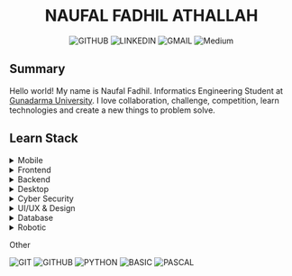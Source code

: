<div align="center">
   <h1>NAUFAL FADHIL ATHALLAH</h1>
   <p>
    <a href="https://naufalfadhil.github.io/" style="text-decoration: none;">
      <img alt="GITHUB" src="https://img.shields.io/badge/PAGES-%23323330.svg?style=for-the-badge&logo=GITHUB&logoColor=white"/>
    </a> 
    <a href="https://www.linkedin.com/in/naufalfadhil" style="text-decoration: none;">
      <img alt="LINKEDIN" src="https://img.shields.io/badge/-LINKEDIN-%230077B5?style=for-the-badge&logo=LINKEDIN&logoColor=white"/>
    </a>
    <a href="mailto:hello.naufalfadhil@gmail.com" style="text-decoration: none;">
      <img alt="GMAIL" src="https://img.shields.io/badge/-GMAIL-D14836?style=for-the-badge&logo=GMAIL&logoColor=white"/>
    </a>
    <a href="https://naufal-fadhil.medium.com" style="text-decoration: none;">
      <img alt="Medium" src="https://img.shields.io/badge/Medium-%23323330.svg?style=for-the-badge&logo=Medium&logoColor=white"/>
    </a> 
  </p>
</div>

## Summary
Hello world! My name is Naufal Fadhil. Informatics Engineering Student at [Gunadarma University](https://gunadarma.ac.id). I love collaboration, challenge, competition, learn technologies and create a new things to problem solve. 

## Learn Stack
<details> 
  <summary>Mobile</summary>
   <br>
   <p>
     <img alt="JAVA" src="https://img.shields.io/badge/-JAVA-black?style=for-the-badge&logo=JAVA&logoColor=white"/>
     <img alt="KOTLIN" src="https://img.shields.io/badge/-KOTLIN-black?style=for-the-badge&logo=KOTLIN&logoColor=white"/>
     <img alt="FLUTTER" src="https://img.shields.io/badge/-FLUTTER-black?style=for-the-badge&logo=FLUTTER&logoColor=white"/>
   </p>
</details>

<details> 
   <summary>Frontend</summary>
   <br>
   <p>
     <img alt="HTML5" src="https://img.shields.io/badge/-HTML5-black?style=for-the-badge&logo=HTML5&logoColor=white"/>
     <img alt="CSS3" src="https://img.shields.io/badge/-CSS3-black?style=for-the-badge&logo=CSS3&logoColor=white"/>
     <img alt="JS" src="https://img.shields.io/badge/-JavaScript-black?style=for-the-badge&logo=javascript&logoColor=white"/>
     <img alt="SASS" src="https://img.shields.io/badge/-SASS-black?style=for-the-badge&logo=SASS&logoColor=white"/>
     <img alt="BOOTSTRAP" src="https://img.shields.io/badge/-BOOTSTRAP-black?style=for-the-badge&logo=BOOTSTRAP&logoColor=white"/>
     <img alt="REACT" src="https://img.shields.io/badge/-REACT%20JS-black?style=for-the-badge&logo=REACT&logoColor=white"/>
   </p>
</details>

<details> 
   <summary>Backend</summary>
   <br>
   <p>
     <img alt="RUBY" src="https://img.shields.io/badge/-RUBY-black?style=for-the-badge&logo=RUBY&logoColor=white"/>
     <img alt="PHP" src="https://img.shields.io/badge/-PHP-black?style=for-the-badge&logo=PHP&logoColor=white"/>
     <img alt="GO" src="https://img.shields.io/badge/-GO-black?style=for-the-badge&logo=GO&logoColor=white"/>
     <img alt="RAILS" src="https://img.shields.io/badge/-RAILS-black?style=for-the-badge&logo=RUBY-ON-RAILS&logoColor=white"/>
     <img alt="EXPRESS" src="https://img.shields.io/badge/-EXPRESS%20JS-black?style=for-the-badge&logo=EXPRESS&logoColor=white"/>
     <img alt="LARAVEL" src="https://img.shields.io/badge/-LARAVEL-black?style=for-the-badge&logo=LARAVEL&logoColor=white"/>
     <img alt="CODEIGNITER" src="https://img.shields.io/badge/-CODEIGNITER-black?style=for-the-badge&logo=CODEIGNITER&logoColor=white"/>
   </p>
</details>

<details> 
   <summary>Desktop</summary>
   <br>
   <p>
     <img alt="JAVA" src="https://img.shields.io/badge/-JAVA-black?style=for-the-badge&logo=JAVA&logoColor=white"/>
     <img alt="VISUALBASIC" src="https://img.shields.io/badge/-VISUAL%20BASIC-black?style=for-the-badge&logo=VISUALBASIC&logoColor=white"/>
   </p>
</details>

<details> 
   <summary>Cyber Security</summary>
   <br>
   <p>
     <img alt="Ubuntu" src="https://img.shields.io/badge/Ubuntu-black?style=for-the-badge&logo=ubuntu&logoColor=white" />
     <img alt="RFI/LFI" src="https://img.shields.io/badge/RFI/LFI-black?style=for-the-badge&logo=PHP&logoColor=white" />
     <img alt="CRYPTOGRAPHY" src="https://img.shields.io/badge/CRYPTOGRAPHY-black?style=for-the-badge&logo=CRYPTOGRAPHY&logoColor=white" />
     <img alt="FORENSICS" src="https://img.shields.io/badge/FORENSICS-black?style=for-the-badge&logo=FORENSICS&logoColor=white" />
   </p>
</details>

<details> 
   <summary>UI/UX & Design</summary>
   <br>
   <p>
     <img alt="ADOBEXD" src="https://img.shields.io/badge/ADOBE%20XD-black?style=for-the-badge&logo=ADOBEXD&logoColor=white" />
     <img alt="Adobe Illustrator" src="https://img.shields.io/badge/adobe%20illustrator-black?style=for-the-badge&logo=adobeillustrator&logoColor=white"/>
     <img alt="FIGMA" src="https://img.shields.io/badge/FIGMA-black?style=for-the-badge&logo=FIGMA&logoColor=white" />
     <img alt="BLENDER" src="https://img.shields.io/badge/BLENDER-black?style=for-the-badge&logo=BLENDER&logoColor=white" />
     <img alt="INVISION" src="https://img.shields.io/badge/INVISION-black?style=for-the-badge&logo=INVISION&logoColor=white" />
     <img alt="WHIMSICAL" src="https://img.shields.io/badge/WHIMSICAL-black?style=for-the-badge&logo=WHIMSICAL&logoColor=white" />
   </p>
</details>
   
<details> 
   <summary>Database</summary>
   <br>
   <p>
     <img alt="MYSQL" src="https://img.shields.io/badge/-MYSQL-black?style=for-the-badge&logo=MYSQL&logoColor=white"/>
     <img alt="POSTGRESQL" src="https://img.shields.io/badge/-POSTGRESQL-black?style=for-the-badge&logo=POSTGRESQL&logoColor=white"/>
     <img alt="ORACLE" src="https://img.shields.io/badge/-ORACLE-black?style=for-the-badge&logo=ORACLE&logoColor=white"/>
   </p>
</details>

<details> 
   <summary>Robotic</summary>
   <br>
   <p>
     <img alt="C" src="https://img.shields.io/badge/-C%20Language-black?style=for-the-badge&logo=C&logoColor=white"/>
     <img alt="ARDUINO" src="https://img.shields.io/badge/ARDUINO-black?style=for-the-badge&logo=ARDUINO&logoColor=white" />
   </p>
</details>

Other
<p>
  <img alt="GIT" src="https://img.shields.io/badge/-GIT-black?style=for-the-badge&logo=GIT&logoColor=white"/>
  <img alt="GITHUB" src="https://img.shields.io/badge/-GITHUB-black?style=for-the-badge&logo=GITHUB&logoColor=white"/>
  <img alt="PYTHON" src="https://img.shields.io/badge/-PYTHON-black?style=for-the-badge&logo=PYTHON&logoColor=white"/>
  <img alt="BASIC" src="https://img.shields.io/badge/-BASIC-black?style=for-the-badge&logo=BASIC&logoColor=white"/>
  <img alt="PASCAL" src="https://img.shields.io/badge/-PASCAL-black?style=for-the-badge&logo=PASCAL&logoColor=white"/>
</p>
